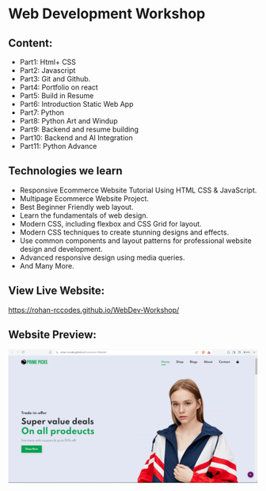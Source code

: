 # Web Development Workshop

## Content:
- Part1: Html+ CSS
- Part2: Javascript 
- Part3: Git and Github.
- Part4: Portfolio on react
- Part5: Build in Resume
- Part6: Introduction Static Web App
- Part7: Python
- Part8: Python Art and Windup
- Part9: Backend and resume building
- Part10: Backend and AI Integration
- Part11: Python Advance

## Technologies we learn 
- Responsive Ecommerce Website Tutorial Using HTML CSS & JavaScript.
- Multipage Ecommerce Website Project.
- Best Beginner Friendly web layout.
- Learn the fundamentals of web design.
- Modern CSS, including flexbox and CSS Grid for layout.
- Modern CSS techniques to create stunning designs and effects.
- Use common components and layout patterns for professional website design and development.
- Advanced responsive design using media queries.
- And Many More.

## View Live Website: 
https://rohan-rccodes.github.io/WebDev-Workshop/
## Website Preview:
<img src="https://github.com/Rohan-rccodes/Ecommerce-Website/blob/main/img/Ecommerce.png" alt="Neon Template" width="700">

